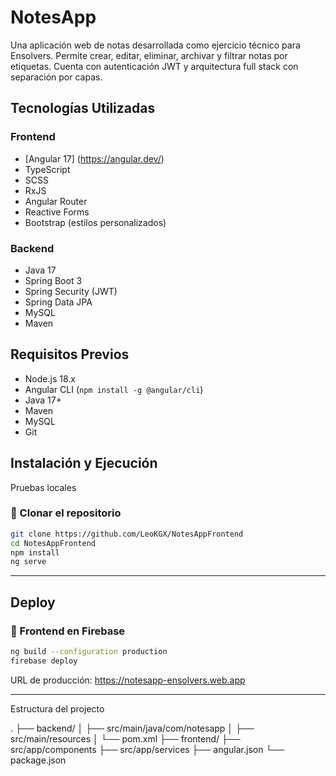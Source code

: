 # NotesApp

Una aplicación web de notas desarrollada como ejercicio técnico para Ensolvers. Permite crear, editar, eliminar, archivar y filtrar notas por etiquetas. Cuenta con autenticación JWT y arquitectura full stack con separación por capas.

## Tecnologías Utilizadas

### Frontend
- [Angular 17] (https://angular.dev/)
- TypeScript
- SCSS
- RxJS
- Angular Router
- Reactive Forms
- Bootstrap (estilos personalizados)

### Backend
- Java 17
- Spring Boot 3
- Spring Security (JWT)
- Spring Data JPA
- MySQL
- Maven

## Requisitos Previos

- Node.js 18.x
- Angular CLI (`npm install -g @angular/cli`)
- Java 17+
- Maven
- MySQL
- Git

## Instalación y Ejecución
Pruebas locales

### 🔹 Clonar el repositorio

```bash
git clone https://github.com/LeoKGX/NotesAppFrontend
cd NotesAppFrontend
npm install
ng serve
```
-----
## Deploy

### 🔹 Frontend en Firebase
```bash
ng build --configuration production
firebase deploy
```
URL de producción: https://notesapp-ensolvers.web.app

----

Estructura del projecto

.
├── backend/
│   ├── src/main/java/com/notesapp
│   ├── src/main/resources
│   └── pom.xml
├── frontend/
    ├── src/app/components
    ├── src/app/services
    ├── angular.json
    └── package.json
